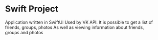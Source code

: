 # Swift Project
Application written in SwiftUI
Used by VK API.
It is possible to get a list of friends, groups, photos
As well as viewing information about friends, groups and photos
